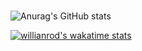 # 

![Anurag's GitHub stats](https://github-readme-stats.vercel.app/api?username=mariolucass&show_icons=true&theme=dracula) 

[![willianrod's wakatime stats](https://github-readme-stats.vercel.app/api/wakatime?username=mariolucass)](https://github.com/anuraghazra/github-readme-stats)


